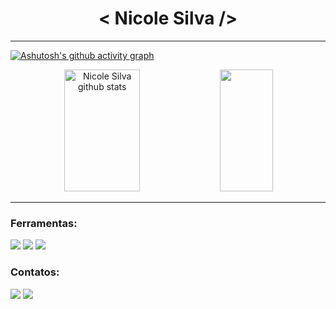  [/Apresentação/]: <> 
 
 <div align="center">
  
  <h1> < Nicole Silva /> </h1>
  <p>
    
 </p>
  
</div>
  
*** 
  
 [/Estatísticas/]: <> 
 
   [![Ashutosh's github activity graph](https://github-readme-activity-graph.cyclic.app/graph?username=nicolesilvaa&bg_color=0d1117&color=D2691E&line=A0522D&point=F4A460&area=true&hide_border=true)](https://github.com/ashutosh00710/github-readme-activity-graph)

  <div align="center">  
  
  <img width="49%" height="195px" src="https://github-readme-stats.vercel.app/api?username=nicolesilvaa&show_icons=true&count_private=true&hide_border=true&title_color=D2691E&icon_color=D2691E&text_color=c9d1d9&bg_color=0d1117" alt="Nicole Silva github stats" /> 
  <img width="41%" height="195px" src="https://github-readme-stats.vercel.app/api/top-langs/?username=nicolesilvaa&layout=compact&hide_border=true&title_color=D2691E&text_color=D2691E&bg_color=0d1117" />
  
  </div>
  
 ***
  
 [/Ferramentas/]: <> 
 
 <div alingn="length">
  
  <h3> Ferramentas: </h3>
  <img src="https://user-images.githubusercontent.com/68083480/228995585-109b395e-43f0-4fd3-8a9b-b2d6cb4e7684.png" />
  <img src="https://user-images.githubusercontent.com/68083480/228995627-62494b15-64d3-492b-a9c7-a933db1b3a7d.png" />
  <img src="https://user-images.githubusercontent.com/68083480/228995631-7c69c448-9606-4247-999e-db1411525643.png" />
  
  </div>
  
  
 [/Contatos/]: <> 
 
<div alingn="length">

  <h3> Contatos: </h3>

  <p align="lenght">
   <a href="mailto:nicolesilva8144@gmail.com?subject=Ol%C3%A1!" alt="Gmail" target="_blank">
   <img src="https://img.shields.io/badge/-Gmail-FF0000?style=flat-square&labelColor=FF0000&logo=gmail&logoColor=white&link=mailto:pedroveiga.ribeiro@gmail.com?subject=Ol%C3%A1!"  /></a>
  
   <a href="https://www.linkedin.com/in/nicole-silva-a1a184224/" alt="Linkedin" target="_blank">
   <img src="https://img.shields.io/badge/-Linkedin-0e76a8?style=flat-square&logo=Linkedin&logoColor=white&link=https://www.linkedin.com/in/pedro-veiga-ribeiro-01b137206/" /></a>
   
</div>

             
